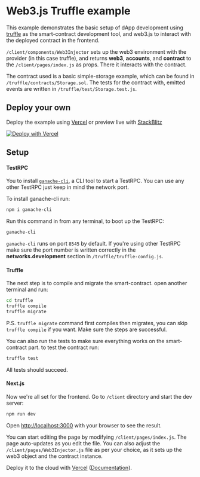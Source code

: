 # Web3.js Truffle example

This example demonstrates the basic setup of dApp development using [truffle](https://trufflesuite.com/) as the smart-contract development tool, and web3.js to interact with the deployed contract in the frontend.

`/client/components/Web3Injector` sets up the web3 environment with the provider (in this case truffle), and returns **web3**, **accounts**, and **contract** to the `/client/pages/index.js` as props. There it interacts with the contract.

The contract used is a basic simple-storage example, which can be found in `/truffle/contracts/Storage.sol`. The tests for the contract with, emitted events are written in `/truffle/test/Storage.test.js`.

## Deploy your own

Deploy the example using [Vercel](https://vercel.com?utm_source=github&utm_medium=readme&utm_campaign=next-example) or preview live with [StackBlitz](https://stackblitz.com/github/vercel/next.js/tree/canary/examples/hello-world)

[![Deploy with Vercel](https://vercel.com/button)](https://vercel.com/new/git/external?repository-url=https://github.com/vercel/next.js/tree/canary/examples/web3js-truffle&project-name=web3js-truffle&repository-name=web3js-truffle)

## Setup

#### TestRPC
You to install [`ganache-cli`](https://www.npmjs.com/package/ganache-cli), a CLI tool to start a TestRPC. You can use any other TestRPC just keep in mind the network port. 

To install ganache-cli run:
```bash
npm i ganache-cli
```
Run this command in from any terminal, to boot up the TestRPC:
```bash
ganache-cli
```
`ganache-cli` runs on port `8545` by default.
If you're using other TestRPC make sure the port number is written correctly in the **networks.development** section in `/truffle/truffle-config.js`.

#### Truffle
The next step is to compile and migrate the smart-contract.
open another terminal and run:
```bash
cd truffle
truffle compile
truffle migrate
```
P.S. `truffle migrate` command first compiles then migrates, you can skip `truffle compile` if you want.
Make sure the steps are successful.


You can also run the tests to make sure everything works on the smart-contract part.
to test the contract run:
```bash
truffle test
```
All tests should succeed.



#### Next.js
Now we're all set for the frontend. Go to `/client` directory and start the dev server:
```bash
npm run dev
```

Open [http://localhost:3000](http://localhost:3000) with your browser to see the result.

You can start editing the page by modifying `/client/pages/index.js`. The page auto-updates as you edit the file.
You can also adjust the `/client/pages/Web3Injector.js` file as per your choice, as it sets up the web3 object and the contract instance. 

Deploy it to the cloud with [Vercel](https://vercel.com/new?utm_source=github&utm_medium=readme&utm_campaign=next-example) ([Documentation](https://nextjs.org/docs/deployment)).


